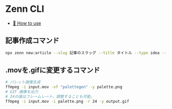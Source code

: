 # Zenn CLI

* [📘 How to use](https://zenn.dev/zenn/articles/zenn-cli-guide)

## 記事作成コマンド

```bash
npx zenn new:article --slug 記事のスラッグ --title タイトル --type idea --emoji ✨
```

## .movを.gifに変更するコマンド
```bash
# パレット画像生成
ffmpeg -i input.mov -vf "palettegen" -y palette.png
# GIF 画像を出力
# 24の値はフレームレート。調整することも可能。
ffmpeg -i input.mov -i palette.png -r 24 -y output.gif
```